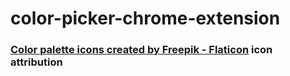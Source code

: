 # color-picker-chrome-extension

### <a href="https://www.flaticon.com/free-icons/color-palette" title="color palette icons">Color palette icons created by Freepik - Flaticon</a> icon attribution